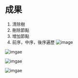 # 成果
1. 清除樹
2. 刪除節點
3. 增加節點
4. 前序，中序，後序遍歷
![image](https://github.com/amstudnet/tree/blob/master/image.png)

![imgae]()

![imgae]()

![imgae]()
